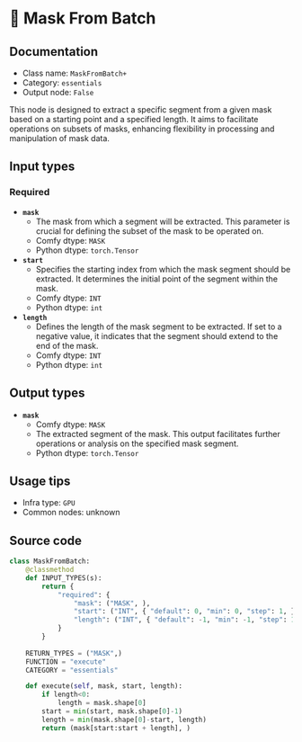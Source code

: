 # 🔧 Mask From Batch
## Documentation
- Class name: `MaskFromBatch+`
- Category: `essentials`
- Output node: `False`

This node is designed to extract a specific segment from a given mask based on a starting point and a specified length. It aims to facilitate operations on subsets of masks, enhancing flexibility in processing and manipulation of mask data.
## Input types
### Required
- **`mask`**
    - The mask from which a segment will be extracted. This parameter is crucial for defining the subset of the mask to be operated on.
    - Comfy dtype: `MASK`
    - Python dtype: `torch.Tensor`
- **`start`**
    - Specifies the starting index from which the mask segment should be extracted. It determines the initial point of the segment within the mask.
    - Comfy dtype: `INT`
    - Python dtype: `int`
- **`length`**
    - Defines the length of the mask segment to be extracted. If set to a negative value, it indicates that the segment should extend to the end of the mask.
    - Comfy dtype: `INT`
    - Python dtype: `int`
## Output types
- **`mask`**
    - Comfy dtype: `MASK`
    - The extracted segment of the mask. This output facilitates further operations or analysis on the specified mask segment.
    - Python dtype: `torch.Tensor`
## Usage tips
- Infra type: `GPU`
- Common nodes: unknown


## Source code
```python
class MaskFromBatch:
    @classmethod
    def INPUT_TYPES(s):
        return {
            "required": {
                "mask": ("MASK", ),
                "start": ("INT", { "default": 0, "min": 0, "step": 1, }),
                "length": ("INT", { "default": -1, "min": -1, "step": 1, }),
            }
        }
    
    RETURN_TYPES = ("MASK",)
    FUNCTION = "execute"
    CATEGORY = "essentials"

    def execute(self, mask, start, length):
        if length<0:
            length = mask.shape[0]
        start = min(start, mask.shape[0]-1)
        length = min(mask.shape[0]-start, length)
        return (mask[start:start + length], )

```
